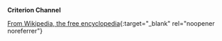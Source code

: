 **Criterion Channel**<br>

[From Wikipedia, the free encyclopedia](https://en.wikipedia.org/wiki/The_Criterion_Collection#Streaming_as_The_Criterion_Channel){:target="\_blank" rel="noopener noreferrer"}
